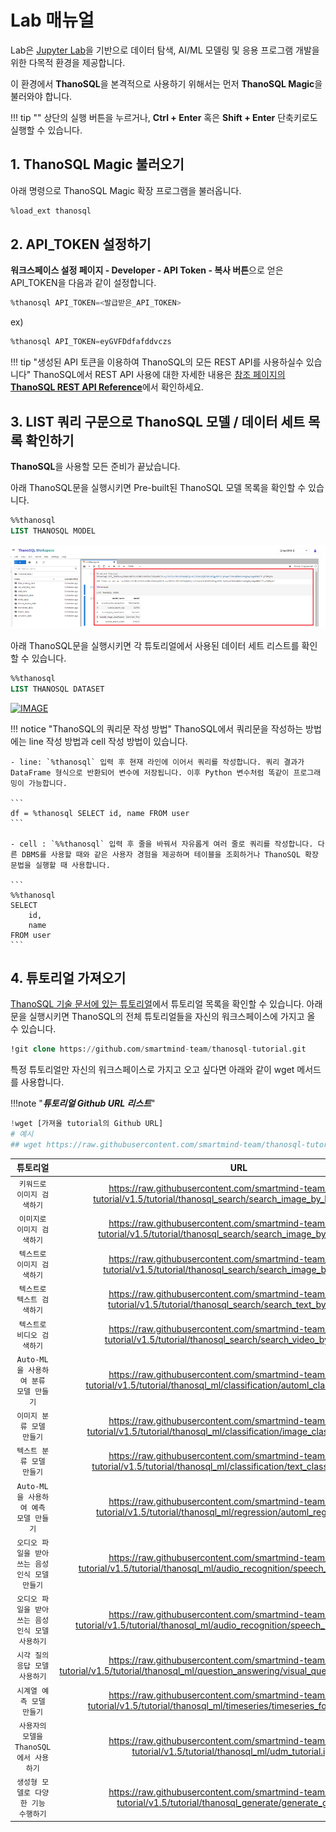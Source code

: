 # __Lab 매뉴얼__

Lab은 [Jupyter Lab](https://github.com/jupyterlab/jupyterlab)을 기반으로 데이터 탐색, AI/ML 모델링 및 응용 프로그램 개발을 위한 다목적 환경을 제공합니다.

이 환경에서 **ThanoSQL**을 본격적으로 사용하기 위해서는 먼저 **ThanoSQL Magic**을 불러와야 합니다.

!!! tip ""
    상단의 실행 버튼을 누르거나, **Ctrl + Enter** 혹은 **Shift + Enter** 단축키로도 실행할 수 있습니다.

## __1. ThanoSQL Magic 불러오기__

아래 명령으로 ThanoSQL Magic 확장 프로그램을 불러옵니다.

```sql
%load_ext thanosql
```
## __2. API_TOKEN 설정하기__

**워크스페이스 설정 페이지 - Developer - API Token - 복사 버튼**으로 얻은  API_TOKEN을 다음과 같이 설정합니다.


```sql
%thanosql API_TOKEN=<발급받은_API_TOKEN>
```

ex)

```sql
%thanosql API_TOKEN=eyGVFDdfafddvczs
```

!!! tip "생성된 API 토큰을 이용하여 ThanoSQL의 모든 REST API를 사용하실수 있습니다"
    ThanoSQL에서 REST API 사용에 대한 자세한 내용은 [참조 페이지의 __ThanoSQL REST API Reference__](../../../../how-to_guides/reference/#rest-api)에서 확인하세요.



## __3. LIST 쿼리 구문으로 ThanoSQL 모델 / 데이터 세트 목록 확인하기__

**ThanoSQL**을 사용할 모든 준비가 끝났습니다.

아래 ThanoSQL문을 실행시키면 Pre-built된 ThanoSQL 모델 목록을 확인할 수 있습니다.

```sql
%%thanosql
LIST THANOSQL MODEL
```

[![IMAGE](../../../../img/getting_started/img8.png)](../../../../img/getting_started/img8.png)

아래 ThanoSQL문을 실행시키면 각 튜토리얼에서 사용된 데이터 세트 리스트를 확인할 수 있습니다.

```sql
%%thanosql
LIST THANOSQL DATASET
```

[![IMAGE](../../../../img/getting_started/img9.png)](../../../../img/getting_started/img9.png)

!!! notice "ThanoSQL의 쿼리문 작성 방법"
    ThanoSQL에서 쿼리문을 작성하는 방법에는 line 작성 방법과 cell 작성 방법이 있습니다.  

    - line: `%thanosql` 입력 후 현재 라인에 이어서 쿼리를 작성합니다. 쿼리 결과가 DataFrame 형식으로 반환되어 변수에 저장됩니다. 이후 Python 변수처럼 똑같이 프로그래밍이 가능합니다.

    ```
    df = %thanosql SELECT id, name FROM user
    ```

    - cell : `%%thanosql` 입력 후 줄을 바꿔서 자유롭게 여러 줄로 쿼리를 작성합니다. 다른 DBMS를 사용할 때와 같은 사용자 경험을 제공하며 테이블을 조회하거나 ThanoSQL 확장 문법을 실행할 때 사용합니다.

    ```
    %%thanosql
    SELECT
        id,
        name
    FROM user
    ```


## __4. 튜토리얼 가져오기__

[ThanoSQL 기술 문서에 있는 튜토리얼](../../../../tutorials/algorithm_list/)에서 튜토리얼 목록을 확인할 수 있습니다. 
아래 문을 실행시키면 ThanoSQL의 전체 튜토리얼들을 자신의 워크스페이스에 가지고 올 수 있습니다. 

```sql
!git clone https://github.com/smartmind-team/thanosql-tutorial.git
```

특정 튜토리얼만 자신의 워크스페이스로 가지고 오고 싶다면 아래와 같이 wget 메서드를 사용합니다.

!!!note "___튜토리얼 Github URL 리스트___"

```python
!wget [가져올 tutorial의 Github URL]
# 예시 
## wget https://raw.githubusercontent.com/smartmind-team/thanosql-tutorial/main/tutorial/thanosql_search/search_image_by_keyword.ipynb
```

| 튜토리얼      | URL                          |
| :---------: | :----------------------------------: |
| `키워드로 이미지 검색하기`       | https://raw.githubusercontent.com/smartmind-team/thanosql-tutorial/v1.5/tutorial/thanosql_search/search_image_by_keyword.ipynb |
| `이미지로 이미지 검색하기`       | https://raw.githubusercontent.com/smartmind-team/thanosql-tutorial/v1.5/tutorial/thanosql_search/search_image_by_image.ipynb  |
| `텍스트로 이미지 검색하기`    | https://raw.githubusercontent.com/smartmind-team/thanosql-tutorial/v1.5/tutorial/thanosql_search/search_image_by_text.ipynb |
| `텍스트로 텍스트 검색하기`    | https://raw.githubusercontent.com/smartmind-team/thanosql-tutorial/v1.5/tutorial/thanosql_search/search_text_by_text.ipynb |
| `텍스트로 비디오 검색하기`    | https://raw.githubusercontent.com/smartmind-team/thanosql-tutorial/v1.5/tutorial/thanosql_search/search_video_by_text.ipynb |
| `Auto-ML을 사용하여 분류 모델 만들기`    | https://raw.githubusercontent.com/smartmind-team/thanosql-tutorial/v1.5/tutorial/thanosql_ml/classification/automl_classification.ipynb |
| `이미지 분류 모델 만들기`    | https://raw.githubusercontent.com/smartmind-team/thanosql-tutorial/v1.5/tutorial/thanosql_ml/classification/image_classification.ipynb |
| `텍스트 분류 모델 만들기`    | https://raw.githubusercontent.com/smartmind-team/thanosql-tutorial/v1.5/tutorial/thanosql_ml/classification/text_classification.ipynb |
| `Auto-ML을 사용하여 예측 모델 만들기`    | https://raw.githubusercontent.com/smartmind-team/thanosql-tutorial/v1.5/tutorial/thanosql_ml/regression/automl_regression.ipynb |
| `오디오 파일을 받아쓰는 음성 인식 모델 만들기`    | https://raw.githubusercontent.com/smartmind-team/thanosql-tutorial/v1.5/tutorial/thanosql_ml/audio_recognition/speech_recognition.ipynb |
| `오디오 파일을 받아쓰는 음성 인식 모델 사용하기`    | https://raw.githubusercontent.com/smartmind-team/thanosql-tutorial/v1.5/tutorial/thanosql_ml/audio_recognition/speech_recognition2.ipynb |
| `시각 질의 응답 모델 사용하기`    | https://raw.githubusercontent.com/smartmind-team/thanosql-tutorial/v1.5/tutorial/thanosql_ml/question_answering/visual_question_answering.ipynb |
| `시계열 예측 모델 만들기`| https://raw.githubusercontent.com/smartmind-team/thanosql-tutorial/v1.5/tutorial/thanosql_ml/timeseries/timeseries_forecasting.ipynb |
| `사용자의 모델을 ThanoSQL에서 사용하기`| https://raw.githubusercontent.com/smartmind-team/thanosql-tutorial/v1.5/tutorial/thanosql_ml/udm_tutorial.ipynb |
| `생성형 모델로 다양한 기능 수행하기`| https://raw.githubusercontent.com/smartmind-team/thanosql-tutorial/v1.5/tutorial/thanosql_generate/generate_gpt.ipynb |

